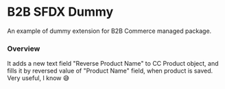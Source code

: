 # B2B SFDX Dummy
An example of dummy extension for B2B Commerce managed package.

### Overview
It adds a new text field "Reverse Product Name" to CC Product object, and fills it by reversed value of "Product Name" field, when product is saved. Very useful, I know :sweat_smile:
